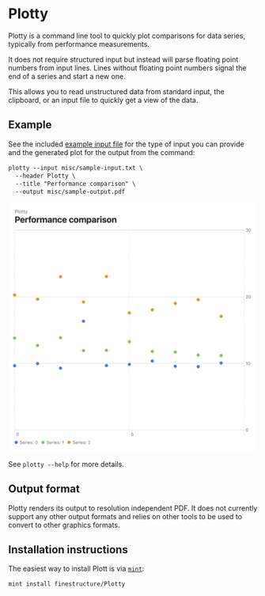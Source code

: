 # Plotty

Plotty is a command line tool to quickly plot comparisons for data series, typically from performance measurements.

It does not require structured input but instead will parse floating point numbers from input lines. Lines without floating point numbers signal the end of a series and start a new one.

This allows you to read unstructured data from standard input, the clipboard, or an input file to quickly get a view of the data.

## Example

See the included [example input file](/misc/sample-input.txt) for the type of input you can provide and the generated plot for the output from the command:

```
plotty --input misc/sample-input.txt \
  --header Plotty \
  --title "Performance comparison" \
  --output misc/sample-output.pdf
```

![Example output image](/misc/sample-output.png)

See `plotty --help` for more details.

## Output format

Plotty renders its output to resolution independent PDF. It does not currently support any other output formats and relies on other tools to be used to convert to other graphics formats.

## Installation instructions

The easiest way to install Plott is via [`mint`](https://swiftpackageindex.com/yonaskolb/Mint):

```
mint install finestructure/Plotty
```
